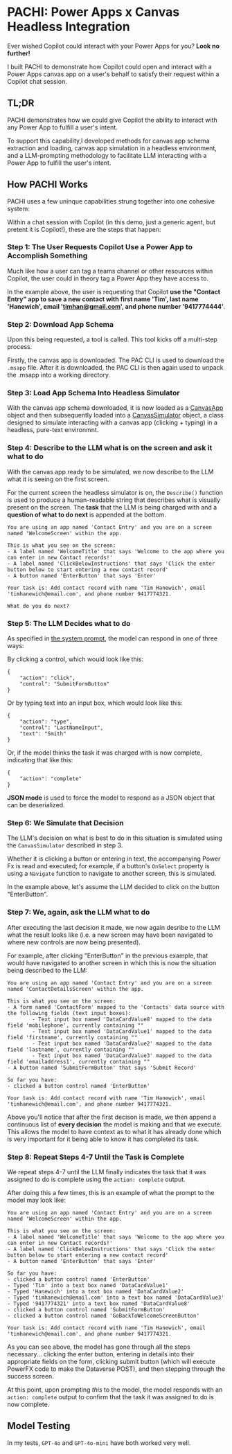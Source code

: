 # PACHI: Power Apps x Canvas Headless Integration
Ever wished Copilot could interact with your Power Apps for you? **Look no further!**

I built PACHI to demonstrate how Copilot could open and interact with a Power Apps canvas app on a user's behalf to satisfy their request within a Copilot chat session.

## TL;DR
PACHI demonstrates how we could give Copilot the ability to interact with any Power App to fulfill a user's intent. 

To support this capability,I developed methods for canvas app schema extraction and loading, canvas app simulation in a headless environment, and a LLM-prompting methodology to facilitate LLM interacting with a Power App to fulfill the user's intent.

## How PACHI Works
PACHI uses a few uninque capabilities strung together into one cohesive system:

Within a chat session with Copilot (in this demo, just a generic agent, but pretent it is Copilot!), these are the steps that happen:

### Step 1: The User Requests Copilot Use a Power App to Accomplish Something
Much like how a user can tag a teams channel or other resources within Copilot, the user could in theory tag a Power App they have access to.

In the example above, the user is requesting that Copilot **use the "Contact Entry" app to save a new contact with first name 'Tim', last name 'Hanewich', email 'timhan@gmail.com', and phone number '9417774444'**.

### Step 2: Download App Schema
Upon this being requested, a tool is called. This tool kicks off a multi-step process.

Firstly, the canvas app is downloaded. The PAC CLI is used to download the `.msapp` file. After it is downloaded, the PAC CLI is then again used to unpack the .msapp into a working directory.

### Step 3: Load App Schema Into Headless Simulator
With the canvas app schema downloaded, it is now loaded as a [CanvasApp](./src/PowerAppsComponents/CanvasApp.cs) object and then subsequently loaded into a [CanvasSimulator](./src/Simulation/CanvasSimulator.cs) object, a class designed to simulate interacting with a canvas app (clicking + typing) in a headless, pure-text environmnt.

### Step 4: Describe to the LLM what is on the screen and ask it what to do
With the canvas app ready to be simulated, we now describe to the LLM what it is seeing on the first screen.

For the current screen the headless simulator is on, the `Describe()` function is used to produce a human-readable string that describes what is visually present on the screen. The **task** that the LLM is being charged with and a **question of what to do next** is appended at the bottom.

```
You are using an app named 'Contact Entry' and you are on a screen named 'WelcomeScreen' within the app.

This is what you see on the screen:
- A label named 'WelcomeTitle' that says 'Welcome to the app where you can enter in new Contact records!'
- A label named 'ClickBelowInstructions' that says 'Click the enter button below to start entering a new contact record'
- A button named 'EnterButton' that says 'Enter'

Your task is: Add contact record with name 'Tim Hanewich', email 'timhanewich@email.com', and phone number 9417774321.

What do you do next?
```

### Step 5: The LLM Decides what to do
As specified in [the system prompt](./src/prompts/system.md), the model can respond in one of three ways:

By clicking a control, which would look like this:
```
{
    "action": "click",
    "control": "SubmitFormButton"
}
```

Or by typing text into an input box, which would look like this:

```
{
    "action": "type",
    "control": "LastNameInput",
    "text": "Smith"
}
```

Or, if the model thinks the task it was charged with is now complete, indicating that like this:

```
{
    "action": "complete"
}
```

**JSON mode** is used to force the model to respond as a JSON object that can be deserialized.

### Step 6: We Simulate that Decision
The LLM's decision on what is best to do in this situation is simulated using the `CanvasSimulator` described in step 3. 

Whether it is clicking a button or entering in text, the accompanying Power Fx is read and executed; for example, if a button's `OnSelect` property is using a `Navigate` function to navigate to another screen, this is simulated.

In the example above, let's assume the LLM decided to click on the button "EnterButton".

### Step 7: We, again, ask the LLM what to do
After executing the last decision it made, we now again desribe to the LLM what the result looks like (i.e. a new screen may have been navigated to where new controls are now being presented).

For example, after clicking "EnterButton" in the previous example, that would have navigated to another screen in which this is now the situation being described to the LLM:

```
You are using an app named 'Contact Entry' and you are on a screen named 'ContactDetailsScreen' within the app.

This is what you see on the screen:
- A form named 'ContactForm' mapped to the 'Contacts' data source with the following fields (text input boxes):
        - Text input box named 'DataCardValue8' mapped to the data field 'mobilephone', currently containing ""
        - Text input box named 'DataCardValue1' mapped to the data field 'firstname', currently containing ""
        - Text input box named 'DataCardValue2' mapped to the data field 'lastname', currently containing ""
        - Text input box named 'DataCardValue3' mapped to the data field 'emailaddress1', currently containing ""
- A button named 'SubmitFormButton' that says 'Submit Record'

So far you have:
- clicked a button control named 'EnterButton'

Your task is: Add contact record with name 'Tim Hanewich', email 'timhanewich@email.com', and phone number 9417774321.
```

Above you'll notice that after the first decison is made, we then append a continuous list of **every decision** the model is making and that we execute. This allows the model to have context as to what it has already done which is very important for it being able to know it has completed its task.

### Step 8: Repeat Steps 4-7 Until the Task is Complete
We repeat steps 4-7 until the LLM finally indicates the task that it was assigned to do is complete using the `action: complete` output.

After doing this a few times, this is an example of what the prompt to the model may look like:

```
You are using an app named 'Contact Entry' and you are on a screen named 'WelcomeScreen' within the app.

This is what you see on the screen:
- A label named 'WelcomeTitle' that says 'Welcome to the app where you can enter in new Contact records!'
- A label named 'ClickBelowInstructions' that says 'Click the enter button below to start entering a new contact record'
- A button named 'EnterButton' that says 'Enter'

So far you have:
- clicked a button control named 'EnterButton'
- Typed 'Tim' into a text box named 'DataCardValue1'
- Typed 'Hanewich' into a text box named 'DataCardValue2'
- Typed 'timhanewich@email.com' into a text box named 'DataCardValue3'
- Typed '9417774321' into a text box named 'DataCardValue8'
- clicked a button control named 'SubmitFormButton'
- clicked a button control named 'GoBackToWelcomeScreenButton'

Your task is: Add contact record with name 'Tim Hanewich', email 'timhanewich@email.com', and phone number 9417774321.
```

As you can see above, the model has gone through all the steps necessary... clicking the enter button, entering in details into their appropriate fields on the form, clicking submit button (which will execute PowerFX code to make the Dataverse POST), and then stepping through the success screen.

At this point, upon prompting *this* to the model, the model responds with an `action: complete` output to confirm that the task it was assigned to do is now complete.

## Model Testing
In my tests, `GPT-4o` and `GPT-4o-mini` have both worked very well.